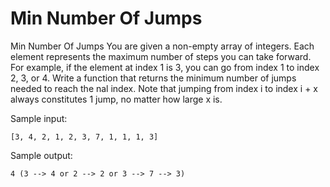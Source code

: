 # Min Number Of Jumps

Min Number Of Jumps
You are given a non-empty array of integers. Each element represents the maximum number of steps you can take forward. For example, if the element at index 1
is 3, you can go from index 1 to index 2, 3, or 4. Write a function that returns the minimum number of jumps needed to reach the nal index. Note that jumping
from index i to index i + x always constitutes 1 jump, no matter how large x is.


Sample input:
```
[3, 4, 2, 1, 2, 3, 7, 1, 1, 1, 3]
```

Sample output:
```
4 (3 --> 4 or 2 --> 2 or 3 --> 7 --> 3)
```